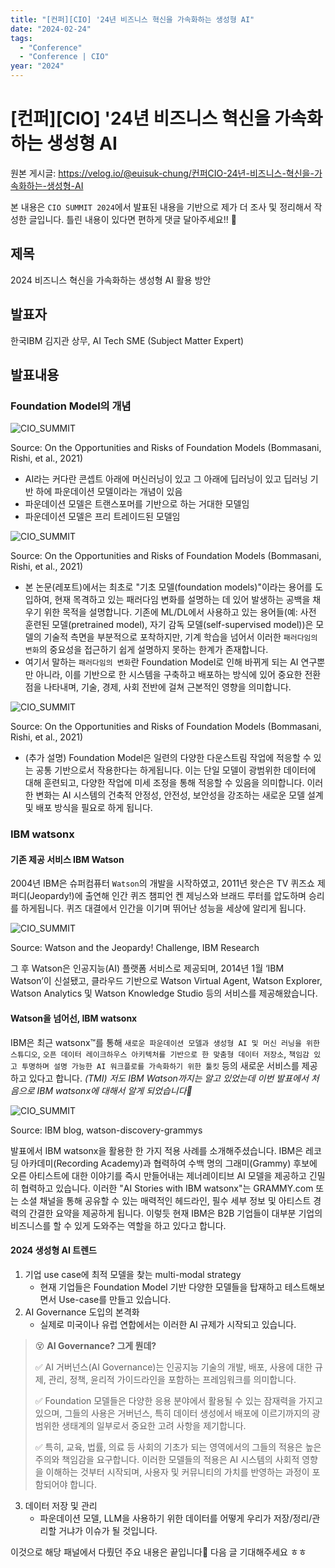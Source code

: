 ```yaml
---
title: "[컨퍼][CIO] '24년 비즈니스 혁신을 가속화하는 생성형 AI"
date: "2024-02-24"
tags:
  - "Conference"
  - "Conference | CIO"
year: "2024"
---
```


# [컨퍼][CIO] '24년 비즈니스 혁신을 가속화하는 생성형 AI

원본 게시글: https://velog.io/@euisuk-chung/컨퍼CIO-24년-비즈니스-혁신을-가속화하는-생성형-AI



본 내용은 `CIO SUMMIT 2024`에서 발표된 내용을 기반으로 제가 더 조사 및 정리해서 작성한 글입니다. 틀린 내용이 있다면 편하게 댓글 달아주세요!! 🤗

제목
--

2024 비즈니스 혁신을 가속화하는 생성형 AI 활용 방안

발표자
---

한국IBM 김지관 상무, AI Tech SME (Subject Matter Expert)

발표내용
----

### Foundation Model의 개념

![CIO_SUMMIT](https://blogs.nvidia.co.kr/wp-content/uploads/sites/16/2023/04/2333.jpg)

Source: On the Opportunities and Risks of Foundation Models (Bommasani, Rishi, et al., 2021)

* AI라는 커다란 콘셉트 아래에 머신러닝이 있고 그 아래에 딥러닝이 있고 딥러닝 기반 하에 파운데이션 모델이라는 개념이 있음
* 파운데이션 모델은 트랜스포머를 기반으로 하는 거대한 모델임
* 파운데이션 모델은 프리 트레이드된 모델임

![CIO_SUMMIT](https://velog.velcdn.com/images/euisuk-chung/post/29df3fa7-2e35-4c47-9b59-7ce956e5be67/image.png)

Source: On the Opportunities and Risks of Foundation Models (Bommasani, Rishi, et al., 2021)

* 본 논문(레포트)에서는 최초로 "기초 모델(foundation models)"이라는 용어를 도입하여, 현재 목격하고 있는 패러다임 변화를 설명하는 데 있어 발생하는 공백을 채우기 위한 목적을 설명합니다. 기존에 ML/DL에서 사용하고 있는 용어들(예: 사전 훈련된 모델(pretrained model), 자기 감독 모델(self-supervised model))은 모델의 기술적 측면을 부분적으로 포착하지만, 기계 학습을 넘어서 이러한 `패러다임의 변화`의 중요성을 접근하기 쉽게 설명하지 못하는 한계가 존재합니다.
* 여기서 말하는 `패러다임의 변화`란 Foundation Model로 인해 바뀌게 되는 AI 연구뿐만 아니라, 이를 기반으로 한 시스템을 구축하고 배포하는 방식에 있어 중요한 전환점을 나타내며, 기술, 경제, 사회 전반에 걸쳐 근본적인 영향을 의미합니다.

![CIO_SUMMIT](https://velog.velcdn.com/images/euisuk-chung/post/a1ccc970-95bd-488c-951a-485f1d8730f8/image.png)

Source: On the Opportunities and Risks of Foundation Models (Bommasani, Rishi, et al., 2021)

* (추가 설명) Foundation Model은 일련의 다양한 다운스트림 작업에 적응할 수 있는 공통 기반으로서 작용한다는 하게됩니다. 이는 단일 모델이 광범위한 데이터에 대해 훈련되고, 다양한 작업에 미세 조정을 통해 적응할 수 있음을 의미합니다. 이러한 변화는 AI 시스템의 건축적 안정성, 안전성, 보안성을 강조하는 새로운 모델 설계 및 배포 방식을 필요로 하게 됩니다.

### IBM watsonx

#### 기존 제공 서비스 IBM Watson

2004년 IBM은 슈퍼컴퓨터 `Watson`의 개발을 시작하였고, 2011년 왓슨은 TV 퀴즈쇼 제퍼디(Jeopardy!)에 출연해 인간 퀴즈 챔피언 켄 제닝스와 브래드 루터를 압도하며 승리를 하게됩니다. 퀴즈 대결에서 인간을 이기며 뛰어난 성능을 세상에 알리게 됩니다.

![CIO_SUMMIT](https://velog.velcdn.com/images/euisuk-chung/post/dd59ddc4-f365-48dc-9511-6313ca069f10/image.png)

Source: Watson and the Jeopardy! Challenge, IBM Research

그 후 Watson은 인공지능(AI) 플랫폼 서비스로 제공되며, 2014년 1월 ‘IBM Watson’이 신설됐고, 클라우드 기반으로 Watson Virtual Agent, Watson Explorer, Watson Analytics 및 Watson Knowledge Studio 등의 서비스를 제공해왔습니다.

#### Watson을 넘어선, IBM watsonx

IBM은 최근 watsonx™를 통해 `새로운 파운데이션 모델과 생성형 AI 및 머신 러닝을 위한 스튜디오`, `오픈 데이터 레이크하우스 아키텍처를 기반으로 한 맞춤형 데이터 저장소`, `책임감 있고 투명하며 설명 가능한 AI 워크플로를 가속화하기 위한 툴킷` 등의 새로운 서비스를 제공하고 있다고 합니다. *(TMI) 저도 IBM Watson까지는 알고 있었는데 이번 발표에서 처음으로 IBM watsonx에 대해서 알게 되었습니다🐣*

![CIO_SUMMIT](https://www.ibm.com/blog/wp-content/uploads/2023/01/GRAMMYs-red-carpet-scaled-630x330.jpg
)

Source: IBM blog, watson-discovery-grammys

발표에서 IBM watsonx을 활용한 한 가지 적용 사례를 소개해주셨습니다. IBM은 레코딩 아카데미(Recording Academy)과 협력하여 수백 명의 그래미(Grammy) 후보에 오른 아티스트에 대한 이야기를 즉시 만들어내는 제너레이티브 AI 모델을 제공하고 긴밀히 협력하고 있습니다. 이러한 "AI Stories with IBM watsonx"는 GRAMMY.com 또는 소셜 채널을 통해 공유할 수 있는 매력적인 헤드라인, 필수 세부 정보 및 아티스트 경력의 간결한 요약을 제공하게 됩니다. 이렇듯 현재 IBM은 B2B 기업들이 대부분 기업의 비즈니스를 할 수 있게 도와주는 역할을 하고 있다고 합니다.

#### 2024 생성형 AI 트렌드

1. 기업 use case에 최적 모델을 찾는 multi-modal strategy
   * 현재 기업들은 Foundation Model 기반 다양한 모델들을 탑재하고 테스트해보면서 Use-case를 만들고 있습니다.
2. AI Governance 도입의 본격화
   * 실제로 미국이나 유럽 연합에서는 이러한 AI 규제가 시작되고 있습니다.

> 😵 **AI Governance? 그게 뭔데?**  
> 
> ✅ AI 거버넌스(AI Governance)는 인공지능 기술의 개발, 배포, 사용에 대한 규제, 관리, 정책, 윤리적 가이드라인을 포함하는 프레임워크를 의미합니다.  
> 
> ✅ Foundation 모델들은 다양한 응용 분야에서 활용될 수 있는 잠재력을 가지고 있으며, 그들의 사용은 거버넌스, 특히 데이터 생성에서 배포에 이르기까지의 광범위한 생태계의 일부로서 중요한 고려 사항을 제기합니다.  
> 
> ✅ 특히, 교육, 법률, 의료 등 사회의 기초가 되는 영역에서의 그들의 적용은 높은 주의와 책임감을 요구합니다. 이러한 모델들의 적용은 AI 시스템의 사회적 영향을 이해하는 것부터 시작되며, 사용자 및 커뮤니티의 가치를 반영하는 과정이 포함되어야 합니다.

3. 데이터 저장 및 관리
   * 파운데이션 모델, LLM을 사용하기 위한 데이터를 어떻게 우리가 저장/정리/관리할 거냐가 이슈가 될 것입니다.

이것으로 해당 패널에서 다뤘던 주요 내용은 끝입니다🤗 다음 글 기대해주세요 ㅎㅎ

